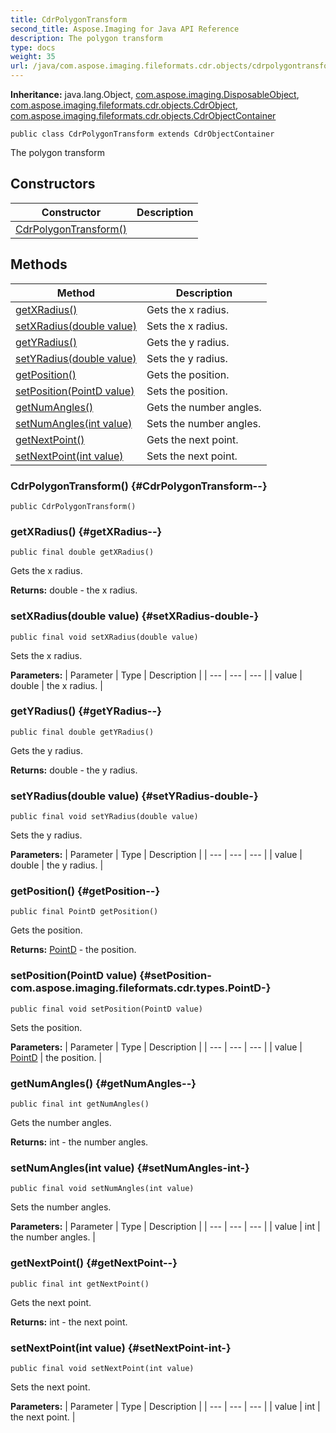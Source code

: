 ```yaml
---
title: CdrPolygonTransform
second_title: Aspose.Imaging for Java API Reference
description: The polygon transform
type: docs
weight: 35
url: /java/com.aspose.imaging.fileformats.cdr.objects/cdrpolygontransform/
---
```

**Inheritance:**
java.lang.Object, [com.aspose.imaging.DisposableObject](../../com.aspose.imaging/disposableobject), [com.aspose.imaging.fileformats.cdr.objects.CdrObject](../../com.aspose.imaging.fileformats.cdr.objects/cdrobject), [com.aspose.imaging.fileformats.cdr.objects.CdrObjectContainer](../../com.aspose.imaging.fileformats.cdr.objects/cdrobjectcontainer)
```
public class CdrPolygonTransform extends CdrObjectContainer
```

The polygon transform
## Constructors

| Constructor | Description |
| --- | --- |
| [CdrPolygonTransform()](#CdrPolygonTransform--) |  |
## Methods

| Method | Description |
| --- | --- |
| [getXRadius()](#getXRadius--) | Gets the x radius. |
| [setXRadius(double value)](#setXRadius-double-) | Sets the x radius. |
| [getYRadius()](#getYRadius--) | Gets the y radius. |
| [setYRadius(double value)](#setYRadius-double-) | Sets the y radius. |
| [getPosition()](#getPosition--) | Gets the position. |
| [setPosition(PointD value)](#setPosition-com.aspose.imaging.fileformats.cdr.types.PointD-) | Sets the position. |
| [getNumAngles()](#getNumAngles--) | Gets the number angles. |
| [setNumAngles(int value)](#setNumAngles-int-) | Sets the number angles. |
| [getNextPoint()](#getNextPoint--) | Gets the next point. |
| [setNextPoint(int value)](#setNextPoint-int-) | Sets the next point. |
### CdrPolygonTransform() {#CdrPolygonTransform--}
```
public CdrPolygonTransform()
```


### getXRadius() {#getXRadius--}
```
public final double getXRadius()
```


Gets the x radius.

**Returns:**
double - the x radius.
### setXRadius(double value) {#setXRadius-double-}
```
public final void setXRadius(double value)
```


Sets the x radius.

**Parameters:**
| Parameter | Type | Description |
| --- | --- | --- |
| value | double | the x radius. |

### getYRadius() {#getYRadius--}
```
public final double getYRadius()
```


Gets the y radius.

**Returns:**
double - the y radius.
### setYRadius(double value) {#setYRadius-double-}
```
public final void setYRadius(double value)
```


Sets the y radius.

**Parameters:**
| Parameter | Type | Description |
| --- | --- | --- |
| value | double | the y radius. |

### getPosition() {#getPosition--}
```
public final PointD getPosition()
```


Gets the position.

**Returns:**
[PointD](../../com.aspose.imaging.fileformats.cdr.types/pointd) - the position.
### setPosition(PointD value) {#setPosition-com.aspose.imaging.fileformats.cdr.types.PointD-}
```
public final void setPosition(PointD value)
```


Sets the position.

**Parameters:**
| Parameter | Type | Description |
| --- | --- | --- |
| value | [PointD](../../com.aspose.imaging.fileformats.cdr.types/pointd) | the position. |

### getNumAngles() {#getNumAngles--}
```
public final int getNumAngles()
```


Gets the number angles.

**Returns:**
int - the number angles.
### setNumAngles(int value) {#setNumAngles-int-}
```
public final void setNumAngles(int value)
```


Sets the number angles.

**Parameters:**
| Parameter | Type | Description |
| --- | --- | --- |
| value | int | the number angles. |

### getNextPoint() {#getNextPoint--}
```
public final int getNextPoint()
```


Gets the next point.

**Returns:**
int - the next point.
### setNextPoint(int value) {#setNextPoint-int-}
```
public final void setNextPoint(int value)
```


Sets the next point.

**Parameters:**
| Parameter | Type | Description |
| --- | --- | --- |
| value | int | the next point. |


